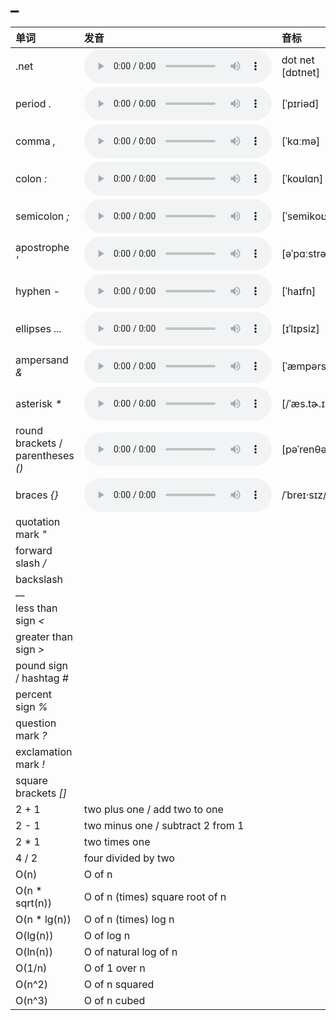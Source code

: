 
# _

| 单词  | 发音 | 音标 |
| :-- | :-- | :-- |
| .net | <audio src="/awesome-pronunciation/public/audio/dot-net.mp3" controls="controls" controlslist="nodownload"></audio> | dot net [dɒtnet] |
| period _._ | <audio src="/awesome-pronunciation/public/audio/period.mp3" controls="controls" controlslist="nodownload"></audio> | [ˈpɪriəd] |
| comma _,_ | <audio src="/awesome-pronunciation/public/audio/comma.mp3" controls="controls" controlslist="nodownload"></audio> | [ˈkɑːmə] |
| colon _:_ | <audio src="/awesome-pronunciation/public/audio/colon.mp3" controls="controls" controlslist="nodownload"></audio> | [ˈkoʊlɑn] |
| semicolon _;_ | <audio src="/awesome-pronunciation/public/audio/semicolon.mp3" controls="controls" controlslist="nodownload"></audio> | [ˈsemikoʊlən] |
| apostrophe _'_ | <audio src="/awesome-pronunciation/public/audio/apostrophe.mp3" controls="controls" controlslist="nodownload"></audio> | [əˈpɑːstrəfi] |
| hyphen _-_ | <audio src="/awesome-pronunciation/public/audio/hyphen.mp3" controls="controls" controlslist="nodownload"></audio> | [ˈhaɪfn] |
| ellipses _..._ | <audio src="/awesome-pronunciation/public/audio/ellipses.mp3" controls="controls" controlslist="nodownload"></audio> | [ɪˈlɪpsiz] |
| ampersand _&_ | <audio src="/awesome-pronunciation/public/audio/ampersand.mp3" controls="controls" controlslist="nodownload"></audio> | [ˈæmpərsænd] |
| asterisk _*_ | <audio src="/awesome-pronunciation/public/audio/asterisk.mp3" controls="controls" controlslist="nodownload"></audio> | [/ˈæs.tɚ.ɪsk/] |
| round brackets / parentheses _()_ | <audio src="/awesome-pronunciation/public/audio/parentheses.mp3" controls="controls" controlslist="nodownload"></audio> | [pəˈrenθəsiːz] |
| braces _{}_ | <audio src="/awesome-pronunciation/public/audio/braces.mp3" controls="controls" controlslist="nodownload"></audio> | /ˈbreɪ·sɪz/ |
| quotation mark _"_ |  |  |
| forward slash _/_ |  |  |
| backslash _\_ |  |  |
| less than sign _<_ |  |  |
| greater than sign _>_ |  |  |
| pound sign / hashtag _#_ |  |  |
| percent sign _%_ |  |  |
| question mark _?_ |  |  |
| exclamation mark _!_ |  |  |
| square brackets _[]_ |  |  |
| 2 + 1 | two plus one / add two to one |  |
| 2 - 1 | two minus one / subtract 2 from 1 |  |
| 2 * 1 | two times one |  |
| 4 / 2 | four divided by two |  |
| O(n) | O of n |  |
| O(n * sqrt(n)) | O of n (times) square root of n |  |
| O(n * lg(n)) | O of n (times) log n |  |
| O(lg(n)) | O of log n |  |
| O(ln(n)) | O of natural log of n |  |
| O(1/n) | O of 1 over n |  |
| O(n^2) | O of n squared |  |
| O(n^3) | O of n cubed |  |
